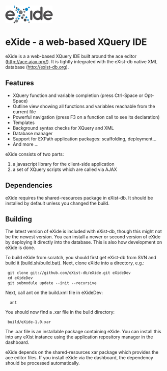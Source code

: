 ![eXide logo](resources/images/logo.png)

eXide - a web-based XQuery IDE
==============================

eXide is a a web-based XQuery IDE built around the ace editor (http://ace.ajax.org/).
It is tightly integrated with the eXist-db native XML database (http://exist-db.org).

Features
--------

* XQuery function and variable completion (press Ctrl-Space or Opt-Space)
* Outline view showing all functions and variables reachable from the current file
* Powerful navigation (press F3 on a function call to see its declaration)
* Templates
* Background syntax checks for XQuery and XML
* Database manager
* Support for EXPath application packages: scaffolding, deployment...
* And more ...

eXide consists of two parts:

1. a javascript library for the client-side application
2. a set of XQuery scripts which are called via AJAX

Dependencies
------------

eXide requires the shared-resources package in eXist-db. It should be installed by default unless you changed
the build.

Building
--------

The latest version of eXide is included with eXist-db, though this might not be the newest version.
You can install a newer or second version of eXide by deploying it directly into the database. This is
also how development on eXide is done.

To build eXide from scratch,
you should first get eXist-db from SVN and build it (build.sh/build.bat). Next, clone eXide into a directory, e.g.:

     git clone git://github.com/eXist-db/eXide.git eXideDev
     cd eXideDev
     git submodule update --init --recursive

Next, call ant on the build.xml file in eXideDev:

      ant

You should now find a .xar file in the build directory:
     
     build/eXide-1.0.xar

The .xar file is an installable package containing eXide. You can install this into any eXist 
instance using the application repository manager in the dashboard.

eXide depends on the shared-resources xar package which provides the ace editor files. If you install eXide
via the dashboard, the dependency should be processed automatically.
